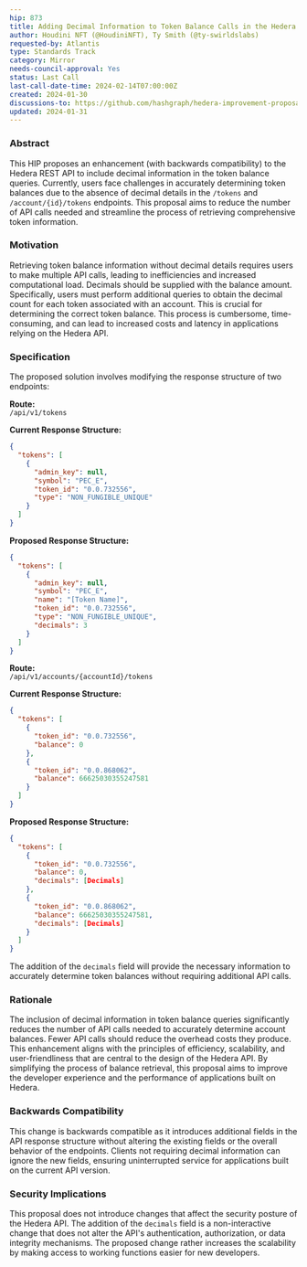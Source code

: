 ```yaml
---
hip: 873
title: Adding Decimal Information to Token Balance Calls in the Hedera REST API
author: Houdini NFT (@HoudiniNFT), Ty Smith (@ty-swirldslabs)
requested-by: Atlantis
type: Standards Track
category: Mirror
needs-council-approval: Yes
status: Last Call
last-call-date-time: 2024-02-14T07:00:00Z
created: 2024-01-30
discussions-to: https://github.com/hashgraph/hedera-improvement-proposal/pull/873
updated: 2024-01-31
---
```


### Abstract
This HIP proposes an enhancement (with backwards compatibility) to the Hedera REST API to include decimal information in the token balance queries. Currently, users face challenges in accurately determining token balances due to the absence of decimal details in the `/tokens` and `/account/{id}/tokens` endpoints. This proposal aims to reduce the number of API calls needed and streamline the process of retrieving comprehensive token information.

### Motivation
Retrieving token balance information without decimal details requires users to make multiple API calls, leading to inefficiencies and increased computational load. Decimals should be supplied with the balance amount. Specifically, users must perform additional queries to obtain the decimal count for each token associated with an account. This is crucial for determining the correct token balance. This process is cumbersome, time-consuming, and can lead to increased costs and latency in applications relying on the Hedera API.

### Specification
The proposed solution involves modifying the response structure of two endpoints:

**Route:**  
`/api/v1/tokens`

**Current Response Structure:**
```json
{
  "tokens": [
    {
      "admin_key": null,
      "symbol": "PEC_E",
      "token_id": "0.0.732556",
      "type": "NON_FUNGIBLE_UNIQUE"
    }
  ]
}
```

**Proposed Response Structure:**
```json
{
  "tokens": [
    {
      "admin_key": null,
      "symbol": "PEC_E",
      "name": "[Token Name]",
      "token_id": "0.0.732556",
      "type": "NON_FUNGIBLE_UNIQUE",
      "decimals": 3
    }
  ]
}
```

**Route:**  
`/api/v1/accounts/{accountId}/tokens`

**Current Response Structure:**
```json
{
  "tokens": [
    {
      "token_id": "0.0.732556",
      "balance": 0
    },
    {
      "token_id": "0.0.868062",
      "balance": 66625030355247581
    }
  ]
}
```

**Proposed Response Structure:**
```json
{
  "tokens": [
    {
      "token_id": "0.0.732556",
      "balance": 0,
      "decimals": [Decimals]
    },
    {
      "token_id": "0.0.868062",
      "balance": 66625030355247581,
      "decimals": [Decimals]
    }
  ]
}
```

The addition of the `decimals` field will provide the necessary information to accurately determine token balances without requiring additional API calls.

### Rationale
The inclusion of decimal information in token balance queries significantly reduces the number of API calls needed to accurately determine account balances. Fewer API calls should reduce the overhead costs they produce. This enhancement aligns with the principles of efficiency, scalability, and user-friendliness that are central to the design of the Hedera API. By simplifying the process of balance retrieval, this proposal aims to improve the developer experience and the performance of applications built on Hedera.

### Backwards Compatibility
This change is backwards compatible as it introduces additional fields in the API response structure without altering the existing fields or the overall behavior of the endpoints. Clients not requiring decimal information can ignore the new fields, ensuring uninterrupted service for applications built on the current API version.

### Security Implications
This proposal does not introduce changes that affect the security posture of the Hedera API. The addition of the `decimals` field is a non-interactive change that does not alter the API's authentication, authorization, or data integrity mechanisms. The proposed change rather increases the scalability by making access to working functions easier for new developers.
